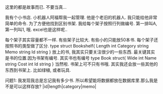 这里的都是故事而已. 不要当真...

我有个小书店. 小机器人阿福帮我一起管理. 他是个老旧的机器人. 我只能给他非常简单的命令.
为了方便他找到区别书架. 我给每个架子按照行列做编号. 第一排叫A,第一列叫1, 哦. excel也是这样呢..

每个架子其实容量都不一样. 有些架子比较大. 有些小的只能放50本书. 每个架子还按照书的类型做了区分.
type struct Bookshelf{
  Length int
  Category string
  Memo string
  Id string
}
放上的书, 我其实只要关注很少的一些东西. 最关键其实是书的位置.因为书架有编号. 其实书也有编号
type Book struct{
  Wide int
  Name string
  Cost int
  Id string
}
当然啦. 书架上可不只有书哦. 其实我还会放一些其他的东西到书架上. 比如绿植, 或者玩具.

问题1:
我发现我总是忘记我有多少书. 所以希望能将数据都放在数据库里.那么我是不是可以这样存放?
|id|length|category|memo|
